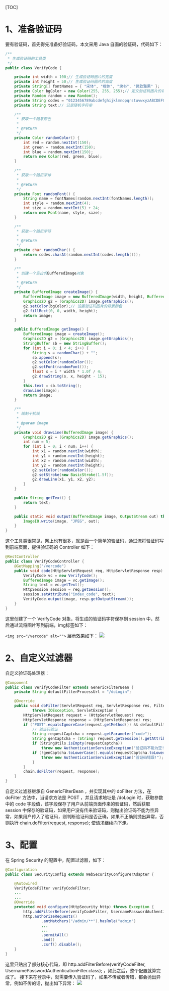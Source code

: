 [TOC]

# 1、准备验证码
要有验证码，首先得先准备好验证码，本文采用 Java 自画的验证码，代码如下：
```java
/**
 * 生成验证码的工具类
 */
public class VerifyCode {

	private int width = 100;// 生成验证码图片的宽度
	private int height = 50;// 生成验证码图片的高度
	private String[] fontNames = { "宋体", "楷体", "隶书", "微软雅黑" };
	private Color bgColor = new Color(255, 255, 255);// 定义验证码图片的背景颜色为白色
	private Random random = new Random();
	private String codes = "0123456789abcdefghijklmnopqrstuvwxyzABCDEFGHIJKLMNOPQRSTUVWXYZ";
	private String text;// 记录随机字符串

	/**
	 * 获取一个随意颜色
	 * 
	 * @return
	 */
	private Color randomColor() {
		int red = random.nextInt(150);
		int green = random.nextInt(150);
		int blue = random.nextInt(150);
		return new Color(red, green, blue);
	}

	/**
	 * 获取一个随机字体
	 * 
	 * @return
	 */
	private Font randomFont() {
		String name = fontNames[random.nextInt(fontNames.length)];
		int style = random.nextInt(4);
		int size = random.nextInt(5) + 24;
		return new Font(name, style, size);
	}

	/**
	 * 获取一个随机字符
	 * 
	 * @return
	 */
	private char randomChar() {
		return codes.charAt(random.nextInt(codes.length()));
	}

	/**
	 * 创建一个空白的BufferedImage对象
	 * 
	 * @return
	 */
	private BufferedImage createImage() {
		BufferedImage image = new BufferedImage(width, height, BufferedImage.TYPE_INT_RGB);
		Graphics2D g2 = (Graphics2D) image.getGraphics();
		g2.setColor(bgColor);// 设置验证码图片的背景颜色
		g2.fillRect(0, 0, width, height);
		return image;
	}

	public BufferedImage getImage() {
		BufferedImage image = createImage();
		Graphics2D g2 = (Graphics2D) image.getGraphics();
		StringBuffer sb = new StringBuffer();
		for (int i = 0; i < 4; i++) {
			String s = randomChar() + "";
			sb.append(s);
			g2.setColor(randomColor());
			g2.setFont(randomFont());
			float x = i * width * 1.0f / 4;
			g2.drawString(s, x, height - 15);
		}
		this.text = sb.toString();
		drawLine(image);
		return image;
	}

	/**
	 * 绘制干扰线
	 * 
	 * @param image
	 */
	private void drawLine(BufferedImage image) {
		Graphics2D g2 = (Graphics2D) image.getGraphics();
		int num = 5;
		for (int i = 0; i < num; i++) {
			int x1 = random.nextInt(width);
			int y1 = random.nextInt(height);
			int x2 = random.nextInt(width);
			int y2 = random.nextInt(height);
			g2.setColor(randomColor());
			g2.setStroke(new BasicStroke(1.5f));
			g2.drawLine(x1, y1, x2, y2);
		}
	}

	public String getText() {
		return text;
	}

	public static void output(BufferedImage image, OutputStream out) throws IOException {
		ImageIO.write(image, "JPEG", out);
	}
}
```

这个工具类很常见，网上也有很多，就是画一个简单的验证码，通过流将验证码写到前端页面，提供验证码的 Controller 如下：
```java
@RestController
public class VerifyCodeController {
    @GetMapping("/vercode")
    public void code(HttpServletRequest req, HttpServletResponse resp) throws IOException {
        VerifyCode vc = new VerifyCode();
        BufferedImage image = vc.getImage();
        String text = vc.getText();
        HttpSession session = req.getSession();
        session.setAttribute("index_code", text);
        VerifyCode.output(image, resp.getOutputStream());
    }
}
```
这里创建了一个 VerifyCode 对象，将生成的验证码字符保存到 session 中，然后通过流将图片写到前端，img标签如下：

`<img src="/vercode" alt="">`
展示效果如下：
![](http://www.javaboy.org/images/boot/p2-1.png)

# 2、自定义过滤器
自定义验证码处理器：
```java
@Component
public class VerifyCodeFilter extends GenericFilterBean {
    private String defaultFilterProcessUrl = "/doLogin";

    @Override
    public void doFilter(ServletRequest req, ServletResponse res, FilterChain chain)
            throws IOException, ServletException {
        HttpServletRequest request = (HttpServletRequest) req;
        HttpServletResponse response = (HttpServletResponse) res;
        if ("POST".equalsIgnoreCase(request.getMethod()) && defaultFilterProcessUrl.equals(request.getServletPath())) {
            // 验证码验证
            String requestCaptcha = request.getParameter("code");
            String genCaptcha = (String) request.getSession().getAttribute("index_code");
            if (StringUtils.isEmpty(requestCaptcha))
                throw new AuthenticationServiceException("验证码不能为空!");
            if (!genCaptcha.toLowerCase().equals(requestCaptcha.toLowerCase())) {
                throw new AuthenticationServiceException("验证码错误!");
            }
        }
        chain.doFilter(request, response);
    }
}
```

自定义过滤器继承自 GenericFilterBean ，并实现其中的 doFilter 方法，在 doFilter 方法中，当请求方法是 POST ，并且请求地址是 /doLogin 时，获取参数中的 code 字段值，该字段保存了用户从前端页面传来的验证码，然后获取 session 中保存的验证码，如果用户没有传来验证码，则抛出验证码不能为空异常，如果用户传入了验证码，则判断验证码是否正确，如果不正确则抛出异常，否则执行 chain.doFilter(request, response); 使请求继续向下走。

# 3、配置
在 Spring Security 的配置中，配置过滤器，如下：
```java
@Configuration
public class SecurityConfig extends WebSecurityConfigurerAdapter {

    @Autowired
    VerifyCodeFilter verifyCodeFilter;
    ...
    ...
    @Override
    protected void configure(HttpSecurity http) throws Exception {
        http.addFilterBefore(verifyCodeFilter, UsernamePasswordAuthenticationFilter.class);
        http.authorizeRequests()
                .antMatchers("/admin/**").hasRole("admin")
                ...
                ...
                .permitAll()
                .and()
                .csrf().disable();
    }
}
```

这里只贴出了部分核心代码，即 http.addFilterBefore(verifyCodeFilter, UsernamePasswordAuthenticationFilter.class); ，如此之后，整个配置就算完成了。
接下来在登录中，就需要传入验证码了，如果不传或者传错，都会抛出异常，例如不传的话，抛出如下异常：
![](http://www.javaboy.org/images/boot/p2-2.png)